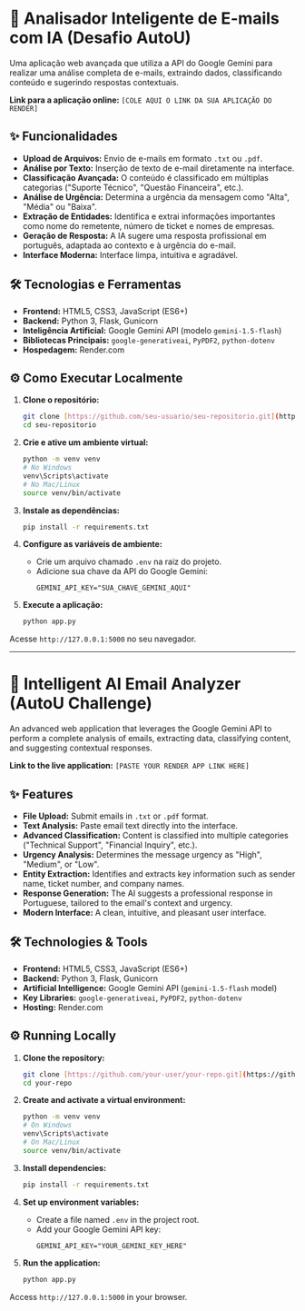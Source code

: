 # 🚀 Analisador Inteligente de E-mails com IA (Desafio AutoU)

Uma aplicação web avançada que utiliza a API do Google Gemini para realizar uma análise completa de e-mails, extraindo dados, classificando conteúdo e sugerindo respostas contextuais.

**Link para a aplicação online:** `[COLE AQUI O LINK DA SUA APLICAÇÃO DO RENDER]`

## ✨ Funcionalidades

-   **Upload de Arquivos:** Envio de e-mails em formato `.txt` ou `.pdf`.
-   **Análise por Texto:** Inserção de texto de e-mail diretamente na interface.
-   **Classificação Avançada:** O conteúdo é classificado em múltiplas categorias ("Suporte Técnico", "Questão Financeira", etc.).
-   **Análise de Urgência:** Determina a urgência da mensagem como "Alta", "Média" ou "Baixa".
-   **Extração de Entidades:** Identifica e extrai informações importantes como nome do remetente, número de ticket e nomes de empresas.
-   **Geração de Resposta:** A IA sugere uma resposta profissional em português, adaptada ao contexto e à urgência do e-mail.
-   **Interface Moderna:** Interface limpa, intuitiva e agradável.

## 🛠️ Tecnologias e Ferramentas

-   **Frontend:** HTML5, CSS3, JavaScript (ES6+)
-   **Backend:** Python 3, Flask, Gunicorn
-   **Inteligência Artificial:** Google Gemini API (modelo `gemini-1.5-flash`)
-   **Bibliotecas Principais:** `google-generativeai`, `PyPDF2`, `python-dotenv`
-   **Hospedagem:** Render.com

## ⚙️ Como Executar Localmente

1.  **Clone o repositório:**
    ```bash
    git clone [https://github.com/seu-usuario/seu-repositorio.git](https://github.com/seu-usuario/seu-repositorio.git)
    cd seu-repositorio
    ```

2.  **Crie e ative um ambiente virtual:**
    ```bash
    python -m venv venv
    # No Windows
    venv\Scripts\activate
    # No Mac/Linux
    source venv/bin/activate
    ```

3.  **Instale as dependências:**
    ```bash
    pip install -r requirements.txt
    ```

4.  **Configure as variáveis de ambiente:**
    -   Crie um arquivo chamado `.env` na raiz do projeto.
    -   Adicione sua chave da API do Google Gemini:
        ```env
        GEMINI_API_KEY="SUA_CHAVE_GEMINI_AQUI"
        ```

5.  **Execute a aplicação:**
    ```bash
    python app.py
    ```

Acesse `http://127.0.0.1:5000` no seu navegador.

---

# 🚀 Intelligent AI Email Analyzer (AutoU Challenge)

An advanced web application that leverages the Google Gemini API to perform a complete analysis of emails, extracting data, classifying content, and suggesting contextual responses.

**Link to the live application:** `[PASTE YOUR RENDER APP LINK HERE]`

## ✨ Features

-   **File Upload:** Submit emails in `.txt` or `.pdf` format.
-   **Text Analysis:** Paste email text directly into the interface.
-   **Advanced Classification:** Content is classified into multiple categories ("Technical Support", "Financial Inquiry", etc.).
-   **Urgency Analysis:** Determines the message urgency as "High", "Medium", or "Low".
-   **Entity Extraction:** Identifies and extracts key information such as sender name, ticket number, and company names.
-   **Response Generation:** The AI suggests a professional response in Portuguese, tailored to the email's context and urgency.
-   **Modern Interface:** A clean, intuitive, and pleasant user interface.

## 🛠️ Technologies & Tools

-   **Frontend:** HTML5, CSS3, JavaScript (ES6+)
-   **Backend:** Python 3, Flask, Gunicorn
-   **Artificial Intelligence:** Google Gemini API (`gemini-1.5-flash` model)
-   **Key Libraries:** `google-generativeai`, `PyPDF2`, `python-dotenv`
-   **Hosting:** Render.com

## ⚙️ Running Locally

1.  **Clone the repository:**
    ```bash
    git clone [https://github.com/your-user/your-repo.git](https://github.com/your-user/your-repo.git)
    cd your-repo
    ```

2.  **Create and activate a virtual environment:**
    ```bash
    python -m venv venv
    # On Windows
    venv\Scripts\activate
    # On Mac/Linux
    source venv/bin/activate
    ```

3.  **Install dependencies:**
    ```bash
    pip install -r requirements.txt
    ```

4.  **Set up environment variables:**
    -   Create a file named `.env` in the project root.
    -   Add your Google Gemini API key:
        ```env
        GEMINI_API_KEY="YOUR_GEMINI_KEY_HERE"
        ```

5.  **Run the application:**
    ```bash
    python app.py
    ```

Access `http://127.0.0.1:5000` in your browser.